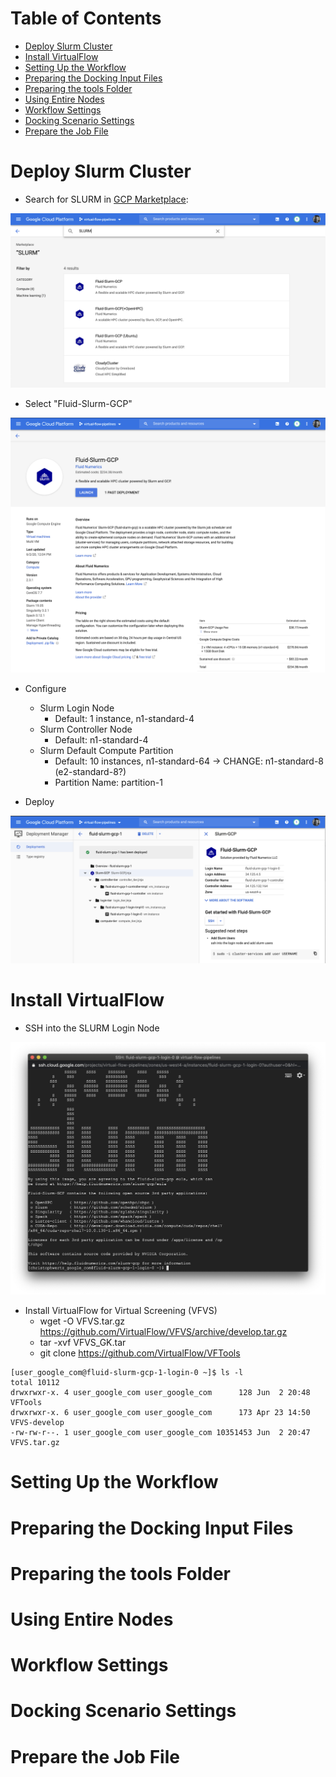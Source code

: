 # Table of Contents

- [Deploy Slurm Cluster](#deploy-slurm-cluster)
- [Install VirtualFlow](#install-virtualflow)
- [Setting Up the Workflow](#setting-up-the-workflow)
- [Preparing the Docking Input Files](#preparing-the-docking-input-files)
- [Preparing the tools Folder](#preparing-the-tools-folder)
- [Using Entire Nodes](#using-entire-nodes)
- [Workflow Settings](#workflow-settings)
- [Docking Scenario Settings](#docking-scenario-settings)
- [Prepare the Job File](#prepare-the-job-file)

# Deploy Slurm Cluster

* Search for SLURM in <a href="https://console.cloud.google.com/marketplace/" target="_blank">GCP Marketplace</a>: 

![Search for SLURM](images/image-00.png)

* Select "Fluid-Slurm-GCP"

![Select "Fluid-Slurm-GCP"](images/image-01.png)

* Configure
  * Slurm Login Node
    * Default: 1 instance, n1-standard-4
  * Slurm Controller Node
    * Default: n1-standard-4
  * Slurm Default Compute Partition
    * Default: 10 instances, n1-standard-64 → CHANGE: n1-standard-8 (e2-standard-8?)
    * Partition Name: partition-1

* Deploy

![Deploy "Fluid-Slurm-GCP"](images/image-02.png)

# Install VirtualFlow

* SSH into the SLURM Login Node

![SSH into the SLURM Login Node](images/image-03.png)

* Install VirtualFlow for Virtual Screening (VFVS)
  * wget -O VFVS.tar.gz <a href="https://github.com/VirtualFlow/VFVS/archive/develop.tar.gz" target="_blank">https://github.com/VirtualFlow/VFVS/archive/develop.tar.gz</a>
  * tar -xvf VFVS_GK.tar
  * git clone <a href="https://github.com/VirtualFlow/VFTools" target="_blank">https://github.com/VirtualFlow/VFTools</a>

```
[user_google_com@fluid-slurm-gcp-1-login-0 ~]$ ls -l
total 10112
drwxrwxr-x. 4 user_google_com user_google_com      128 Jun  2 20:48 VFTools
drwxrwxr-x. 6 user_google_com user_google_com      173 Apr 23 14:50 VFVS-develop
-rw-rw-r--. 1 user_google_com user_google_com 10351453 Jun  2 20:47 VFVS.tar.gz
```

# Setting Up the Workflow

# Preparing the Docking Input Files

# Preparing the tools Folder

# Using Entire Nodes

# Workflow Settings

# Docking Scenario Settings

# Prepare the Job File
